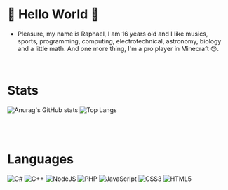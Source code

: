 # 👋 Hello World 👋

- Pleasure, my name is Raphael, I am 16 years old and I like musics, sports, programming, computing, electrotechnical, astronomy, biology and a little math. And one more thing, I'm a pro player in Minecraft 😎.
<br/>

# Stats
![Anurag's GitHub stats](https://github-readme-stats.vercel.app/api?username=Unbreak4ble&show_icons=true&theme=blueberry)
![Top Langs](https://github-readme-stats.vercel.app/api/top-langs/?username=Unbreak4ble&layout=compact&theme=blueberry)

<br><br>

# Languages
<span>
<img alt="C#" src="https://img.shields.io/badge/c%23%20-%23239120.svg?&style=for-the-badge&logo=c-sharp&logoColor=white"/>
<img alt="C++" src="https://img.shields.io/badge/c++%20-%2300599C.svg?&style=for-the-badge&logo=c%2B%2B&ogoColor=white"/>
<img alt="NodeJS" src="https://img.shields.io/badge/node.js%20-%2343853D.svg?&style=for-the-badge&logo=node.js&logoColor=white"/>
<img alt="PHP" src="https://img.shields.io/badge/php-%23777BB4.svg?&style=for-the-badge&logo=php&logoColor=white"/>
<img alt="JavaScript" src="https://img.shields.io/badge/javascript%20-%23323330.svg?&style=for-the-badge&logo=javascript&logoColor=%23F7DF1E"/>
<img alt="CSS3" src="https://img.shields.io/badge/css3%20-%231572B6.svg?&style=for-the-badge&logo=css3&logoColor=white"/>
<img alt="HTML5" src="https://img.shields.io/badge/html5%20-%23E34F26.svg?&style=for-the-badge&logo=html5&logoColor=white"/>
</span>
